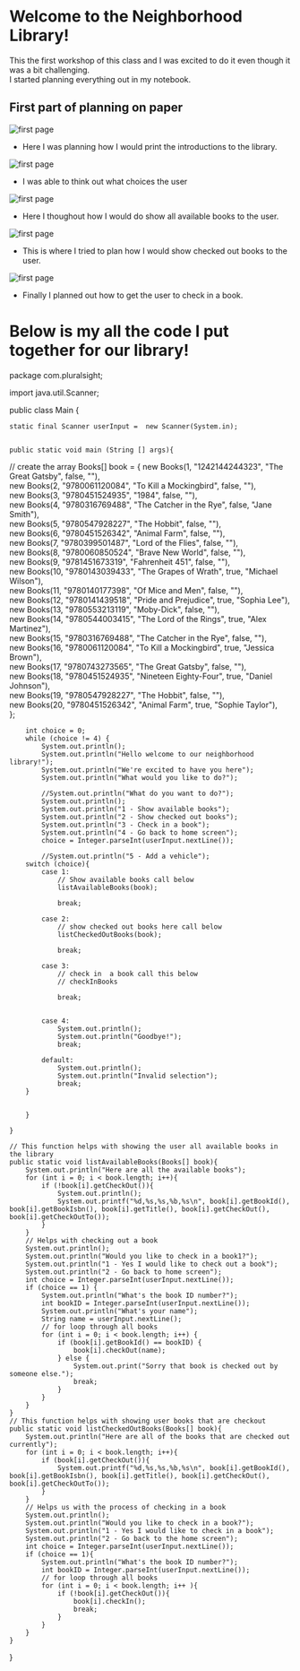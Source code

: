# Welcome to the Neighborhood Library!

This the first workshop of this class and I was excited to do it even though it was a bit challenging. <br>
I started planning everything out in my notebook.



## First part of planning on paper

![first page](page1.jpg)

- Here I was planning how I would print the introductions to the library.

![first page](page2.jpg)
- I was able to think out what choices the user 

![first page](page3.jpg)
- Here I thoughout how I would do show all available books to the user.

![first page](page4.jpg)
- This is where I tried to plan how I would show checked out books to the user.

![first page](page5.jpg)
- Finally I planned out how to get the user to check in a book. <br>


# Below is my all the code I put together for our library!
package com.pluralsight;

import java.util.Scanner;


public class Main {

    static final Scanner userInput =  new Scanner(System.in);


    public static void main (String [] args){

// create the array
        Books[]  book =  {
        new Books(1, "1242144244323", "The Great Gatsby", false, ""),<br>
        new Books(2, "9780061120084", "To Kill a Mockingbird", false, ""),<br>
        new Books(3, "9780451524935", "1984", false, ""),<br>
        new Books(4, "9780316769488", "The Catcher in the Rye", false, "Jane Smith"),<br>
        new Books(5, "9780547928227", "The Hobbit", false, ""),<br>
        new Books(6, "9780451526342", "Animal Farm", false, ""),<br>
        new Books(7, "9780399501487", "Lord of the Flies", false, ""),<br>
        new Books(8, "9780060850524", "Brave New World", false, ""),<br>
        new Books(9, "9781451673319", "Fahrenheit 451", false, ""),<br>
        new Books(10, "9780143039433", "The Grapes of Wrath", true, "Michael Wilson"),<br>
        new Books(11, "9780140177398", "Of Mice and Men", false, ""),<br>
        new Books(12, "9780141439518", "Pride and Prejudice", true, "Sophia Lee"),<br>
        new Books(13, "9780553213119", "Moby-Dick", false, ""),<br>
        new Books(14, "9780544003415", "The Lord of the Rings", true, "Alex Martinez"),<br>
        new Books(15, "9780316769488", "The Catcher in the Rye", false, ""),<br>
        new Books(16, "9780061120084", "To Kill a Mockingbird", true, "Jessica Brown"),<br>
        new Books(17, "9780743273565", "The Great Gatsby", false, ""),<br>
        new Books(18, "9780451524935", "Nineteen Eighty-Four", true, "Daniel Johnson"),<br>
        new Books(19, "9780547928227", "The Hobbit", false, ""),<br>
        new Books(20, "9780451526342", "Animal Farm", true, "Sophie Taylor"),<br>
        };

        int choice = 0;
        while (choice != 4) {
            System.out.println();
            System.out.println("Hello welcome to our neighborhood library!");
            System.out.println("We're excited to have you here");
            System.out.println("What would you like to do?");

            //System.out.println("What do you want to do?");
            System.out.println();
            System.out.println("1 - Show available books");
            System.out.println("2 - Show checked out books");
            System.out.println("3 - Check in a book");
            System.out.println("4 - Go back to home screen");
            choice = Integer.parseInt(userInput.nextLine());

            //System.out.println("5 - Add a vehicle");
        switch (choice){
            case 1:
                // Show available books call below
                listAvailableBooks(book);

                break;

            case 2:
                // show checked out books here call below
                listCheckedOutBooks(book);

                break;

            case 3:
                // check in  a book call this below
                // checkInBooks

                break;


            case 4:
                System.out.println();
                System.out.println("Goodbye!");
                break;

            default:
                System.out.println();
                System.out.println("Invalid selection");
                break;
        }


        }

    }

    // This function helps with showing the user all available books in the library
    public static void listAvailableBooks(Books[] book){
        System.out.println("Here are all the available books");
        for (int i = 0; i < book.length; i++){
            if (!book[i].getCheckOut()){
                System.out.println();
                System.out.printf("%d,%s,%s,%b,%s\n", book[i].getBookId(), book[i].getBookIsbn(), book[i].getTitle(), book[i].getCheckOut(), book[i].getCheckOutTo());
            }
        }
        // Helps with checking out a book
        System.out.println();
        System.out.println("Would you like to check in a book1?");
        System.out.println("1 - Yes I would like to check out a book");
        System.out.println("2 - Go back to home screen");
        int choice = Integer.parseInt(userInput.nextLine());
        if (choice == 1) {
            System.out.println("What's the book ID number?");
            int bookID = Integer.parseInt(userInput.nextLine());
            System.out.println("What's your name");
            String name = userInput.nextLine();
            // for loop through all books
            for (int i = 0; i < book.length; i++) {
                if (book[i].getBookId() == bookID) {
                    book[i].checkOut(name);
                } else {
                    System.out.print("Sorry that book is checked out by someone else.");
                    break;
                }
            }
        }
    }
    // This function helps with showing user books that are checkout
    public static void listCheckedOutBooks(Books[] book){
        System.out.println("Here are all of the books that are checked out currently");
        for (int i = 0; i < book.length; i++){
            if (book[i].getCheckOut()){
                System.out.printf("%d,%s,%s,%b,%s\n", book[i].getBookId(), book[i].getBookIsbn(), book[i].getTitle(), book[i].getCheckOut(), book[i].getCheckOutTo());
            }
        }
        // Helps us with the process of checking in a book
        System.out.println();
        System.out.println("Would you like to check in a book?");
        System.out.println("1 - Yes I would like to check in a book");
        System.out.println("2 - Go back to the home screen");
        int choice = Integer.parseInt(userInput.nextLine());
        if (choice == 1){
            System.out.println("What's the book ID number?");
            int bookID = Integer.parseInt(userInput.nextLine());
            // for loop through all books
            for (int i = 0; i < book.length; i++ ){
                if (!book[i].getCheckOut()){
                    book[i].checkIn();
                    break;
                }
            }
        }
    }
}
